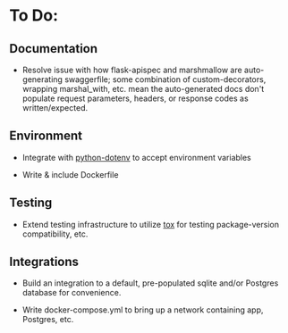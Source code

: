 # To Do:

## Documentation

- Resolve issue with how flask-apispec and marshmallow are auto-generating swaggerfile; some combination of custom-decorators, wrapping marshal_with, etc. mean the auto-generated docs don't populate request parameters, headers, or response codes as written/expected.


## Environment
- Integrate with [python-dotenv](https://pypi.org/project/python-dotenv/) to accept environment variables

- Write & include Dockerfile


## Testing
- Extend testing infrastructure to utilize [tox](https://tox.readthedocs.io/en/latest/) for testing package-version compatibility, etc.


## Integrations
- Build an integration to a default, pre-populated sqlite and/or Postgres database for convenience.

- Write docker-compose.yml to bring up a network containing app, Postgres, etc.

